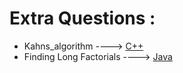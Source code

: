 # Extra Questions :

* Kahns_algorithm ----> [C++](/Code/C++/Kahns_algorithm.cpp)
* Finding Long Factorials ----> [Java](/Code/Java/Long_Factorial.java)
